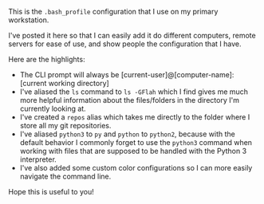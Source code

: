 This is the `.bash_profile` configuration that I use on my primary workstation. 

I've posted it here so that I can easily add it do different computers, remote servers for ease of use, and show people the configuration that I have. 

Here are the highlights:
- The CLI prompt will always be [current-user]@[computer-name]:[current working directory]
- I've aliased the `ls` command to `ls -GFlah` which I find gives me much more helpful information about the files/folders in the directory I'm currently looking at.
- I've created a `repos` alias which takes me directly to the folder where I store all my git repositories.
- I've aliased `python3` to `py` and `python` to `python2`, because with the default behavior I commonly forget to use the `python3` command when working with files that are supposed to be handled with the Python 3 interpreter.
- I've also added some custom color configurations so I can more easily navigate the command line.

Hope this is useful to you! 
